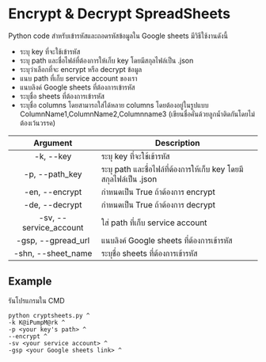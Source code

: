 # Encrypt & Decrypt SpreadSheets

Python code สำหรับเข้ารหัสและถอดรหัสข้อมูลใน Google sheets มีวิธีใช้งานดังนี้
- ระบุ key ที่จะใช้เข้ารหัส
- ระบุ path และชื่อไฟล์ที่ต้องการให้เก็บ key โดยมีสกุลไฟล์เป็น .json
- ระบุว่าเลือกที่จะ encrypt หรือ decrypt ข้อมูล
- แนบ path ที่เก็บ service account ของเรา
- แนบลิงค์ Google sheets ที่ต้องการเข้ารหัส
- ระบุชื่อ sheets ที่ต้องการเข้ารหัส
- ระบุชื่อ columns โดยสามารถใส่ได้หลาย columns โดยต้องอยู่ในรูปแบบ ColumnName1,ColumnName2,Columnname3 (เขียนชื่อคั่นด้วยลูกน้ำติดกันโดยไม่ต้องเว้นวรรค)

Argument  | Description
:--:|------------------
-k, --key | ระบุ key ที่จะใช้เข้ารหัส
-p, --path_key | ระบุ path และชื่อไฟล์ที่ต้องการให้เก็บ key โดยมีสกุลไฟล์เป็น .json
-en, --encrypt | กำหนดเป็น True ถ้าต้องการ encrypt
-de, --decrypt | กำหนดเป็น True ถ้าต้องการ decrypt
-sv, --service_account | ใส่ path ที่เก็บ service account 
-gsp, --gpread_url | แนบลิงค์ Google sheets ที่ต้องการเข้ารหัส
-shn, --sheet_name | ระบุชื่อ sheets ที่ต้องการเข้ารหัส


## Example
รันโปรแกรมใน CMD

```
python cryptsheets.py ^
-k K@iPumpM@rk ^
-p <your key's path> ^
--encrypt ^
-sv <your service account> ^
-gsp <your Google sheets link> ^
```

